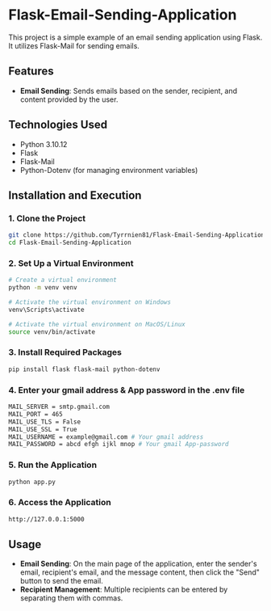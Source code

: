 # Flask-Email-Sending-Application

This project is a simple example of an email sending application using Flask. It utilizes Flask-Mail for sending emails.

## Features

-   **Email Sending**: Sends emails based on the sender, recipient, and content provided by the user.

## Technologies Used

-   Python 3.10.12
-   Flask
-   Flask-Mail
-   Python-Dotenv (for managing environment variables)

## Installation and Execution

### 1. Clone the Project

```bash
git clone https://github.com/Tyrrnien81/Flask-Email-Sending-Application.git
cd Flask-Email-Sending-Application
```

### 2. Set Up a Virtual Environment

```bash
# Create a virtual environment
python -m venv venv

# Activate the virtual environment on Windows
venv\Scripts\activate

# Activate the virtual environment on MacOS/Linux
source venv/bin/activate
```

### 3. Install Required Packages

```bash
pip install flask flask-mail python-dotenv
```

### 4. Enter your gmail address & App password in the .env file

```bash
MAIL_SERVER = smtp.gmail.com
MAIL_PORT = 465
MAIL_USE_TLS = False
MAIL_USE_SSL = True
MAIL_USERNAME = example@gmail.com # Your gmail address
MAIL_PASSWORD = abcd efgh ijkl mnop # Your gmail App-password
```

### 5. Run the Application

```bash
python app.py
```

### 6. Access the Application

```bash
http://127.0.0.1:5000
```

## Usage

-   **Email Sending**: On the main page of the application, enter the sender's email, recipient's email, and the message content, then click the "Send" button to send the email.
-   **Recipient Management**: Multiple recipients can be entered by separating them with commas.
